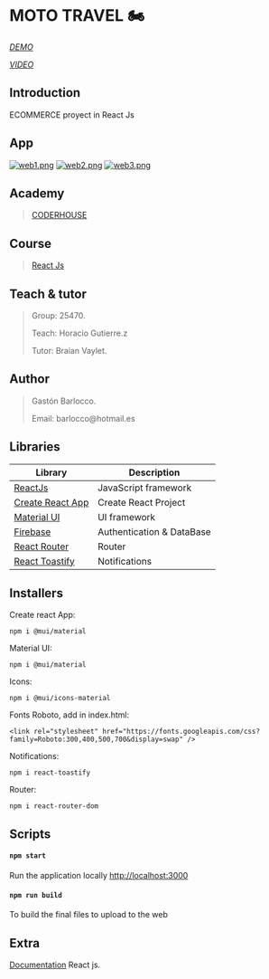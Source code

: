# MOTO TRAVEL :motorcycle:

*<p>[DEMO](https://mototravelgastonbarlocco.netlify.app)*</p>
*<p>[VIDEO](https://youtube.com/watch?v=OtUsP7-1rp8)*</p>

## Introduction
ECOMMERCE proyect in React Js

## App
[![web1.png](https://i.postimg.cc/4dh3hhNZ/web1.png)](https://postimg.cc/Q9hD2CTn)
[![web2.png](https://i.postimg.cc/gkp0nj9F/web2.png)](https://postimg.cc/grMp7YkN)
[![web3.png](https://i.postimg.cc/QNJ3Yqzw/web3.png)](https://postimg.cc/4nyqmpsQ)


## Academy
> [CODERHOUSE](https://www.coderhouse.com.uy)


## Course
> [React Js](https://www.coderhouse.com.uy/online/reactjs)


## Teach & tutor
> <p>Group: 25470.</p>
> <p>Teach: Horacio Gutierre.z</p>
> <p>Tutor: Braian Vaylet.</p> 


## Author
> <p>Gastón Barlocco. </p>
> <p>Email: barlocco@hotmail.es </p>


## Libraries

| Library                                                          | Description                 |
| ---------------------------------------------------------------- | ----------------------------|
| [ReactJs](https://es.reactjs.org/)                               | JavaScript framework        |
| [Create React App](https://github.com/facebook/create-react-app) | Create React Project        |
| [Material  UI](https://mui.com)                                  | UI framework                |
| [Firebase](https://firebase.google.com/?hl=es)                   | Authentication & DataBase   |
| [React Router](https://reactrouter.com/)                         | Router                      |
| [React Toastify](https://www.npmjs.com/package/react-toastify)   | Notifications               |


## Installers

Create react App:
``` 
npm i @mui/material  
```

Material UI:
``` 
npm i @mui/material  
```

Icons:
``` 
npm i @mui/icons-material
```

Fonts Roboto, add in index.html:
``` 
<link rel="stylesheet" href="https://fonts.googleapis.com/css?family=Roboto:300,400,500,700&display=swap" /> 
```

Notifications:
``` 
npm i react-toastify 
```

Router:
``` 
npm i react-router-dom 
```

## Scripts

#### `npm start`
Run the application locally
[http://localhost:3000](http://localhost:3000)

#### `npm run build`
To build the final files to upload to the web


## Extra
[Documentation](https://reactjs.org/) React js.